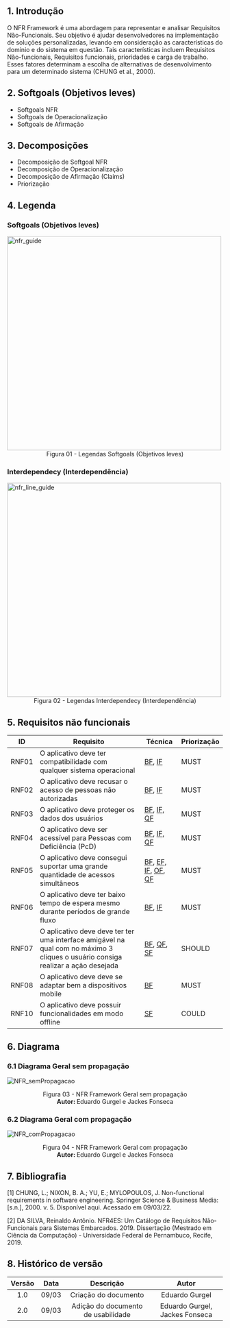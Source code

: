 ## 1. Introdução

O NFR Framework é uma abordagem para representar e analisar Requisitos Não-Funcionais.
Seu objetivo é ajudar desenvolvedores na implementação de soluções personalizadas, levando
em consideração as características do domínio e do sistema em questão. Tais características
incluem Requisitos Não-funcionais, Requisitos funcionais, prioridades e carga de
trabalho. Esses fatores determinam a escolha de alternativas de desenvolvimento para um
determinado sistema (CHUNG et al., 2000).

## 2. Softgoals (Objetivos leves)

- Softgoals NFR
- Softgoals de Operacionalização
- Softgoals de Afirmação

## 3. Decomposições

- Decomposição de Softgoal NFR
- Decomposição de Operacionalização
- Decomposição de Afirmação (Claims)
- Priorização

## 4. Legenda

### Softgoals (Objetivos leves)

<img width="500" alt="nfr_guide" src="https://user-images.githubusercontent.com/51385738/157487932-c710441a-78a3-4dbb-ad17-9baf2fa7d2ea.png">
<center>
<figcaption> Figura 01 - Legendas Softgoals (Objetivos leves) </figcaption>
</center>

### Interdependecy (Interdependência)

<img width="500" alt="nfr_line_guide" src="https://user-images.githubusercontent.com/51385738/157487958-0f254ac9-1b3a-4ba8-b591-651f8ce27f60.png">
<center>
<figcaption> Figura 02 - Legendas Interdependecy (Interdependência) </a></figcaption>
</center>

## 5. Requisitos não funcionais

| ID    | Requisito                                                                                                                        | Técnica                                                                                                                                                                                                                                                                                  | Priorização |
| ----- | -------------------------------------------------------------------------------------------------------------------------------- | ---------------------------------------------------------------------------------------------------------------------------------------------------------------------------------------------------------------------------------------------------------------------------------------- | ----------- |
| RNF01 | O aplicativo deve ter compatibilidade com qualquer sistema operacional                                                           | [BF](../elicitacao/tecnicas-elicitacao/brainstorming.md), [IF](../elicitacao/tecnicas-elicitacao/introspeccao.md)                                                                                                                                                                        | MUST        |
| RNF02 | O aplicativo deve recusar o acesso de pessoas não autorizadas                                                                    | [BF](../elicitacao/tecnicas-elicitacao/brainstorming.md), [IF](../elicitacao/tecnicas-elicitacao/introspeccao.md)                                                                                                                                                                        | MUST        |
| RNF03 | O aplicativo deve proteger os dados dos usuários                                                                                 | [BF](../elicitacao/tecnicas-elicitacao/brainstorming.md), [IF](../elicitacao/tecnicas-elicitacao/introspeccao.md), [QF](../elicitacao/tecnicas-elicitacao/questionario.md)                                                                                                               | MUST        |
| RNF04 | O aplicativo deve ser acessível para Pessoas com Deficiência (PcD)                                                               | [BF](../elicitacao/tecnicas-elicitacao/brainstorming.md), [IF](../elicitacao/tecnicas-elicitacao/introspeccao.md), [QF](../elicitacao/tecnicas-elicitacao/questionario.md)                                                                                                               | MUST        |
| RNF05 | O aplicativo deve consegui suportar uma grande quantidade de acessos simultâneos                                                 | [BF](../elicitacao/tecnicas-elicitacao/brainstorming.md), [EF](../elicitacao/tecnicas-elicitacao/entrevista.md), [IF](../elicitacao/tecnicas-elicitacao/introspeccao.md), [OF](../elicitacao/tecnicas-elicitacao/observacao.md), [QF](../elicitacao/tecnicas-elicitacao/questionario.md) | MUST        |
| RNF06 | O aplicativo deve ter baixo tempo de espera mesmo durante períodos de grande fluxo                                               | [BF](../elicitacao/tecnicas-elicitacao/brainstorming.md), [IF](../elicitacao/tecnicas-elicitacao/introspeccao.md)                                                                                                                                                                        | MUST        |
| RNF07 | O aplicativo deve deve ter ter uma interface amigável na qual com no máximo 3 cliques o usuário consiga realizar a ação desejada | [BF](../elicitacao/tecnicas-elicitacao/brainstorming.md), [QF](../elicitacao/tecnicas-elicitacao/questionario.md), [SF](../elicitacao/tecnicas-elicitacao/storyboard.md)                                                                                                                 | SHOULD      |
| RNF08 | O aplicativo deve deve se adaptar bem a dispositivos mobile                                                                      | [BF](../elicitacao/tecnicas-elicitacao/brainstorming.md)                                                                                                                                                                                                                                 | MUST        |
| RNF10 | O aplicativo deve possuir funcionalidades em modo offline                                                                        | [SF](../elicitacao/tecnicas-elicitacao/storyboard.md)                                                                                                                                                                                                                                    | COULD       |

## 6. Diagrama

### 6.1 Diagrama Geral sem propagação

![NFR_semPropagacao](https://user-images.githubusercontent.com/53023400/157520738-48cdb14e-9fb7-4a80-9fd5-e288c546089a.jpg)

<center>
<figcaption> Figura 03 - NFR Framework Geral sem propagação </figcaption>
</center>
<center>
<figcaption> <strong>Autor: </strong>Eduardo Gurgel e Jackes Fonseca</figcaption>
</center>

### 6.2 Diagrama Geral com propagação

![NFR_comPropagacao](https://user-images.githubusercontent.com/53023400/157521127-c901b744-d8e8-4aa7-8c8b-1d4d34d0a1e3.jpg)

<center>
<figcaption> Figura 04 - NFR Framework Geral com propagação </figcaption>
</center>
<center>
<figcaption> <strong>Autor: </strong>Eduardo Gurgel e Jackes Fonseca</figcaption>
</center>

## 7. Bibliografia

[1] CHUNG, L.; NIXON, B. A.; YU, E.; MYLOPOULOS, J. Non-functional requirements in software engineering. Springer Science & Business Media: [s.n.], 2000. v. 5. Disponível aqui. Acessado em 09/03/22.

[2] DA SILVA, Reinaldo Antônio. NFR4ES: Um Catálogo de Requisitos Não-Funcionais para Sistemas Embarcados. 2019. Dissertação (Mestrado em Ciência da Computação) - Universidade Federal de Pernambuco, Recife, 2019.

## 8. Histórico de versão

| Versão | Data  |             Descrição              |             Autor              |
| :----: | :---: | :--------------------------------: | :----------------------------: |
|  1.0   | 09/03 |        Criação do documento        |         Eduardo Gurgel         |
|  2.0   | 09/03 | Adição do documento de usabilidade | Eduardo Gurgel, Jackes Fonseca |
